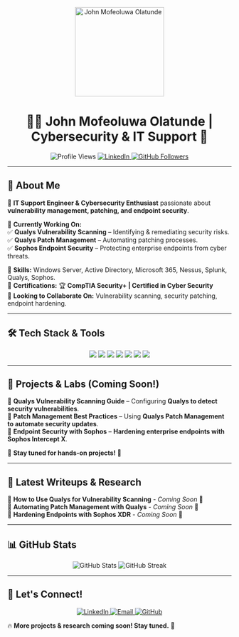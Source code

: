 <!-- Profile Picture -->
<p align="center">
  <img src="https://github.com/Mophzzz/Mophzzz/blob/main/profile.jpg" width="200" height="200" alt="John Mofeoluwa Olatunde">
</p>

<h1 align="center">👨‍💻 John Mofeoluwa Olatunde | Cybersecurity & IT Support 🔐</h1>
<p align="center">
  <img src="https://komarev.com/ghpvc/?username=Mophzzz&label=Profile%20Views&color=blue&style=flat" alt="Profile Views" />
  <a href="https://www.linkedin.com/in/john-mofeoluwa-olatunde-6426b2203">
    <img src="https://img.shields.io/badge/LinkedIn-Connect-blue?style=flat&logo=linkedin" alt="LinkedIn">
  </a>
  <a href="https://github.com/Mophzzz">
    <img src="https://img.shields.io/github/followers/Mophzzz?style=social" alt="GitHub Followers">
  </a>
</p>

---

## 🚀 **About Me**  

🌟 **IT Support Engineer & Cybersecurity Enthusiast** passionate about **vulnerability management, patching, and endpoint security**.  

🔹 **Currently Working On:**  
✅ **Qualys Vulnerability Scanning** – Identifying & remediating security risks.  
✅ **Qualys Patch Management** – Automating patching processes.  
✅ **Sophos Endpoint Security** – Protecting enterprise endpoints from cyber threats.  

🔹 **Skills:** Windows Server, Active Directory, Microsoft 365, Nessus, Splunk, Qualys, Sophos.  
🔹 **Certifications:** 🏆 **CompTIA Security+ | Certified in Cyber Security**  
🔹 **Looking to Collaborate On:** Vulnerability scanning, security patching, endpoint hardening.  

---

## 🛠️ **Tech Stack & Tools**  
<p align="center">
  <img src="https://img.shields.io/badge/Windows_Server-0078D6?style=for-the-badge&logo=windows&logoColor=white" />
  <img src="https://img.shields.io/badge/Active_Directory-2C2255?style=for-the-badge&logo=microsoft&logoColor=white" />
  <img src="https://img.shields.io/badge/Microsoft_365-D83B01?style=for-the-badge&logo=microsoft&logoColor=white" />
  <img src="https://img.shields.io/badge/PowerShell-5391FE?style=for-the-badge&logo=powershell&logoColor=white" />
  <img src="https://img.shields.io/badge/Qualys-FE0000?style=for-the-badge&logo=qualys&logoColor=white" />
  <img src="https://img.shields.io/badge/Sophos-0033A0?style=for-the-badge&logo=sophos&logoColor=white" />
  <img src="https://img.shields.io/badge/Splunk-00B140?style=for-the-badge&logo=splunk&logoColor=white" />
</p>

---

## 📜 **Projects & Labs (Coming Soon!)**  
🔹 **Qualys Vulnerability Scanning Guide** – Configuring **Qualys to detect security vulnerabilities**.  
🔹 **Patch Management Best Practices** – Using **Qualys Patch Management to automate security updates**.  
🔹 **Endpoint Security with Sophos** – **Hardening enterprise endpoints with Sophos Intercept X**.  

📌 **Stay tuned for hands-on projects!** 🚀  

---

## 📖 **Latest Writeups & Research**  
📖 **How to Use Qualys for Vulnerability Scanning** - _Coming Soon_ 🚧  
📖 **Automating Patch Management with Qualys** - _Coming Soon_ 🚧  
📖 **Hardening Endpoints with Sophos XDR** - _Coming Soon_ 🚧  

---

## 📊 **GitHub Stats**  
<p align="center">
  <img src="https://github-readme-stats.vercel.app/api?username=Mophzzz&show_icons=true&theme=tokyonight" alt="GitHub Stats" />
  <img src="https://github-readme-streak-stats.herokuapp.com/?user=Mophzzz&theme=tokyonight" alt="GitHub Streak" />
</p>

---

## 💬 **Let's Connect!**  
<p align="center">
  <a href="https://www.linkedin.com/in/john-mofeoluwa-olatunde-6426b2203">
    <img src="https://img.shields.io/badge/LinkedIn-Connect-blue?style=for-the-badge&logo=linkedin" alt="LinkedIn">
  </a>
  <a href="mailto:olatundemofeoluwajohn@gmail.com">
    <img src="https://img.shields.io/badge/Email-Contact%20Me-red?style=for-the-badge&logo=gmail&logoColor=white" alt="Email">
  </a>
  <a href="https://github.com/Mophzzz">
    <img src="https://img.shields.io/badge/GitHub-Profile-black?style=for-the-badge&logo=github" alt="GitHub">
  </a>
</p>

🔥 **More projects & research coming soon! Stay tuned.** 🚀  
